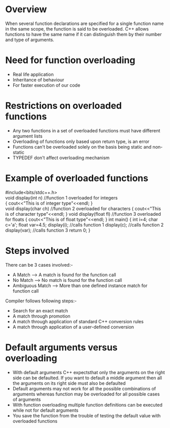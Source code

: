 # Overview 
When several function declarations are specified for a single function name in the same scope, the function is said to be overloaded. C++ allows functions to have the same name
if it can distinguish them by their number and type of arguments.

# Need for function overloading 
- Real life application
- Inheritance of behaviour
- For faster execution of our code

# Restrictions on overloaded functions
- Any two functions in a set of overloaded functions must have different argument lists
- Overloading of functions only based upon return type, is an error
- Functions can't be overloaded solely on the basis being static and non-static
- TYPEDEF don't affect overloading mechanism

# Example of overloaded functions
#include<bits/stdc++.h>
<br>
void display(int n)                                    //function 1 overloaded for integers 
<br>
{
   cout<<"This is of integer type"<<endl;
}
<br>
void display(char ch)                                  //function 2 overloaded for characters 
{
   cout<<"This is of character type"<<endl;
}
void display(float fl)                                 //function 3 overloaded for floats 
{
   cout<<"This is of float type"<<endl;
}
int main()
{
   int i=4;
   char c='a';
   float var=4.5;
   display(i);                                         //calls function 1
   display(c);                                         //calls function 2
   display(var);                                       //calls function 3
   return 0;
}

# Steps involved
There can be 3 cases involved:-
- A Match                -->  A match is found for the function call
- No Match               -->  No match is found for the function call
- Ambiguous Match        -->  More than one defined instance match for function call

Compiler follows following steps:-
- Search for an exact match
- A match through promotion
- A match through application of standard C++ conversion rules
- A match through application of a user-defined conversion

# Default arguments versus overloading
- With default arguments C++ expectsthat only the arguments on the right side can be defaulted. If you want to default a middle argument then all the arguments on its right
side must also be defaulted
- Default arguments may not work for all the possible combinations  of arguments whereas function may be overloaded for all possible cases of arguments
- With function overloading multiple function definitions can be executed while not for default arguments
- You save the function from the trouble of testing the default value with overloaded functions
